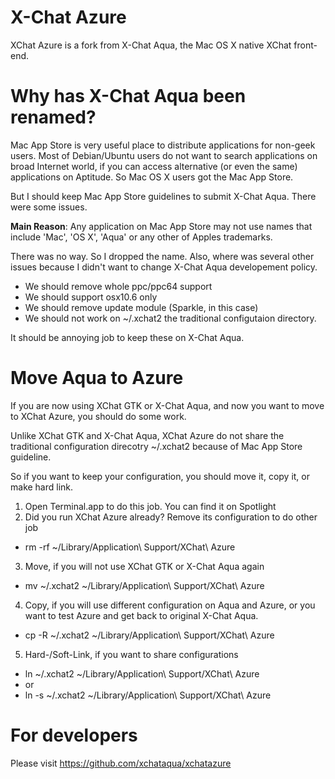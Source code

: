 # X-Chat Azure

XChat Azure is a fork from X-Chat Aqua, the Mac OS X native XChat front-end.

# Why has X-Chat Aqua been renamed?

Mac App Store is very useful place to distribute applications for non-geek users. Most of Debian/Ubuntu users do not want to search applications on broad Internet world, if you can access alternative (or even the same) applications on Aptitude. So Mac OS X users got the Mac App Store.

But I should keep Mac App Store guidelines to submit X-Chat Aqua. There were some issues.

**Main Reason**: Any application on Mac App Store may not use names that include 'Mac', 'OS X', 'Aqua' or any other of Apples trademarks.

There was no way. So I dropped the name.
Also, where was several other issues because I didn't want to change X-Chat Aqua developement policy.

* We should remove whole ppc/ppc64 support
* We should support osx10.6 only
* We should remove update module (Sparkle, in this case)
* We should not work on ~/.xchat2 the traditional configutaion directory.

It should be annoying job to keep these on X-Chat Aqua.

# Move Aqua to Azure

If you are now using XChat GTK or X-Chat Aqua, and now you want to move to XChat Azure, you should do some work.

Unlike XChat GTK and X-Chat Aqua, XChat Azure do not share the traditional configuration direcotry ~/.xchat2 because of Mac App Store guideline.

So if you want to keep your configuration, you should move it, copy it, or make hard link.

1. Open Terminal.app to do this job. You can find it on Spotlight
2. Did you run XChat Azure already? Remove its configuration to do other job
  * rm -rf ~/Library/Application\ Support/XChat\ Azure
3. Move, if you will not use XChat GTK or X-Chat Aqua again
  * mv ~/.xchat2 ~/Library/Application\ Support/XChat\ Azure
4. Copy, if you will use different configuration on Aqua and Azure, or you want to test Azure and get back to original X-Chat Aqua.
  * cp -R ~/.xchat2 ~/Library/Application\ Support/XChat\ Azure
5. Hard-/Soft-Link, if you want to share configurations
  * ln ~/.xchat2 ~/Library/Application\ Support/XChat\ Azure
  * or
  * ln -s ~/.xchat2 ~/Library/Application\ Support/XChat\ Azure

# For developers

Please visit https://github.com/xchataqua/xchatazure
